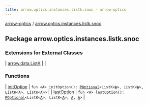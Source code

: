 ```yaml
---
title: arrow.optics.instances.listk.snoc - arrow-optics
---
```


[arrow-optics](../index.html) / [arrow.optics.instances.listk.snoc](./index.html)

## Package arrow.optics.instances.listk.snoc

### Extensions for External Classes

| [arrow.data.ListK](arrow.data.-list-k/index.html) |  |

### Functions

| [initOption](init-option.html) | `fun <A> initOption(): `[`POptional`](../arrow.optics/-p-optional/index.html)`<ListK<`[`A`](init-option.html#A)`>, ListK<`[`A`](init-option.html#A)`>, ListK<`[`A`](init-option.html#A)`>, ListK<`[`A`](init-option.html#A)`>>` |
| [lastOption](last-option.html) | `fun <A> lastOption(): `[`POptional`](../arrow.optics/-p-optional/index.html)`<ListK<`[`A`](last-option.html#A)`>, ListK<`[`A`](last-option.html#A)`>, `[`A`](last-option.html#A)`, `[`A`](last-option.html#A)`>` |

